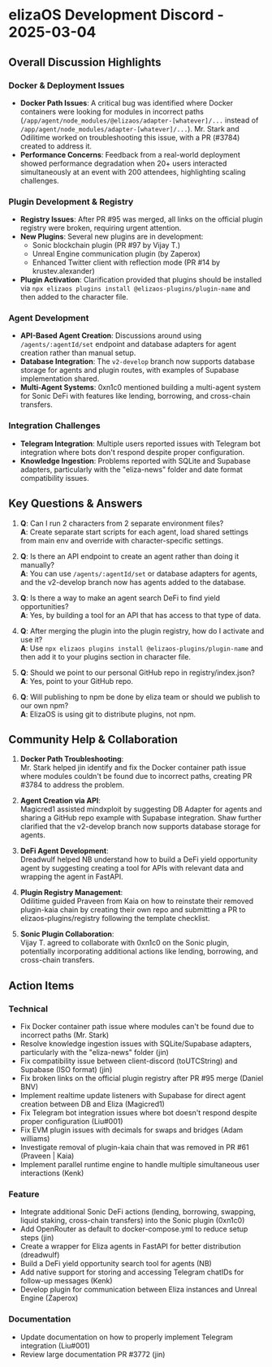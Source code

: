 # elizaOS Development Discord - 2025-03-04

## Overall Discussion Highlights

### Docker & Deployment Issues
- **Docker Path Issues**: A critical bug was identified where Docker containers were looking for modules in incorrect paths (`/app/agent/node_modules/@elizaos/adapter-[whatever]/...` instead of `/app/agent/node_modules/adapter-[whatever]/...`). Mr. Stark and Odilitime worked on troubleshooting this issue, with a PR (#3784) created to address it.
- **Performance Concerns**: Feedback from a real-world deployment showed performance degradation when 20+ users interacted simultaneously at an event with 200 attendees, highlighting scaling challenges.

### Plugin Development & Registry
- **Registry Issues**: After PR #95 was merged, all links on the official plugin registry were broken, requiring urgent attention.
- **New Plugins**: Several new plugins are in development:
  - Sonic blockchain plugin (PR #97 by Vijay T.)
  - Unreal Engine communication plugin (by Zaperox)
  - Enhanced Twitter client with reflection mode (PR #14 by krustev.alexander)
- **Plugin Activation**: Clarification provided that plugins should be installed via `npx elizaos plugins install @elizaos-plugins/plugin-name` and then added to the character file.

### Agent Development
- **API-Based Agent Creation**: Discussions around using `/agents/:agentId/set` endpoint and database adapters for agent creation rather than manual setup.
- **Database Integration**: The `v2-develop` branch now supports database storage for agents and plugin routes, with examples of Supabase implementation shared.
- **Multi-Agent Systems**: 0xn1c0 mentioned building a multi-agent system for Sonic DeFi with features like lending, borrowing, and cross-chain transfers.

### Integration Challenges
- **Telegram Integration**: Multiple users reported issues with Telegram bot integration where bots don't respond despite proper configuration.
- **Knowledge Ingestion**: Problems reported with SQLite and Supabase adapters, particularly with the "eliza-news" folder and date format compatibility issues.

## Key Questions & Answers

1. **Q**: Can I run 2 characters from 2 separate environment files?  
   **A**: Create separate start scripts for each agent, load shared settings from main env and override with character-specific settings.

2. **Q**: Is there an API endpoint to create an agent rather than doing it manually?  
   **A**: You can use `/agents/:agentId/set` or database adapters for agents, and the v2-develop branch now has agents added to the database.

3. **Q**: Is there a way to make an agent search DeFi to find yield opportunities?  
   **A**: Yes, by building a tool for an API that has access to that type of data.

4. **Q**: After merging the plugin into the plugin registry, how do I activate and use it?  
   **A**: Use `npx elizaos plugins install @elizaos-plugins/plugin-name` and then add it to your plugins section in character file.

5. **Q**: Should we point to our personal GitHub repo in registry/index.json?  
   **A**: Yes, point to your GitHub repo.

6. **Q**: Will publishing to npm be done by eliza team or should we publish to our own npm?  
   **A**: ElizaOS is using git to distribute plugins, not npm.

## Community Help & Collaboration

1. **Docker Path Troubleshooting**:  
   Mr. Stark helped jin identify and fix the Docker container path issue where modules couldn't be found due to incorrect paths, creating PR #3784 to address the problem.

2. **Agent Creation via API**:  
   Magicred1 assisted mindxploit by suggesting DB Adapter for agents and sharing a GitHub repo example with Supabase integration. Shaw further clarified that the v2-develop branch now supports database storage for agents.

3. **DeFi Agent Development**:  
   Dreadwulf helped NB understand how to build a DeFi yield opportunity agent by suggesting creating a tool for APIs with relevant data and wrapping the agent in FastAPI.

4. **Plugin Registry Management**:  
   Odilitime guided Praveen from Kaia on how to reinstate their removed plugin-kaia chain by creating their own repo and submitting a PR to elizaos-plugins/registry following the template checklist.

5. **Sonic Plugin Collaboration**:  
   Vijay T. agreed to collaborate with 0xn1c0 on the Sonic plugin, potentially incorporating additional actions like lending, borrowing, and cross-chain transfers.

## Action Items

### Technical
- Fix Docker container path issue where modules can't be found due to incorrect paths (Mr. Stark)
- Resolve knowledge ingestion issues with SQLite/Supabase adapters, particularly with the "eliza-news" folder (jin)
- Fix compatibility issue between client-discord (toUTCString) and Supabase (ISO format) (jin)
- Fix broken links on the official plugin registry after PR #95 merge (Daniel BNV)
- Implement realtime update listeners with Supabase for direct agent creation between DB and Eliza (Magicred1)
- Fix Telegram bot integration issues where bot doesn't respond despite proper configuration (Liu#001)
- Fix EVM plugin issues with decimals for swaps and bridges (Adam williams)
- Investigate removal of plugin-kaia chain that was removed in PR #61 (Praveen | Kaia)
- Implement parallel runtime engine to handle multiple simultaneous user interactions (Kenk)

### Feature
- Integrate additional Sonic DeFi actions (lending, borrowing, swapping, liquid staking, cross-chain transfers) into the Sonic plugin (0xn1c0)
- Add OpenRouter as default to docker-compose.yml to reduce setup steps (jin)
- Create a wrapper for Eliza agents in FastAPI for better distribution (dreadwulf)
- Build a DeFi yield opportunity search tool for agents (NB)
- Add native support for storing and accessing Telegram chatIDs for follow-up messages (Kenk)
- Develop plugin for communication between Eliza instances and Unreal Engine (Zaperox)

### Documentation
- Update documentation on how to properly implement Telegram integration (Liu#001)
- Review large documentation PR #3772 (jin)